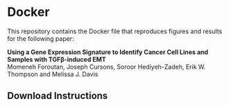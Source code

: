 # Docker 

This repository contains the Docker file that reproduces figures and results for the following paper:

**Using a Gene Expression Signature to Identify Cancer Cell Lines and Samples with TGFβ-induced EMT**  
Momeneh Foroutan, Joseph Cursons, Soroor Hediyeh-Zadeh, Erik W. Thompson and Melissa J. Davis

## Download Instructions

